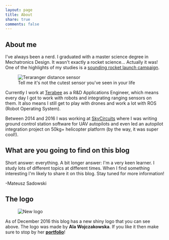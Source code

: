 ```yaml
---
layout: page
title: About
share: true
comments: false
---
```


## About me
I've always been a nerd. I graduated with a master science degree in Mechatronics Design. It wasn't exactly a rocket science... Actually it was! One of the highlights of my studies is a [sounding rocket launch campaign]({{site.url}}/Space-tehcnology-rocket-campaign/).

<figure class="center">
  <img src="{{site.url}}/images/teraranger.png" alt="Teraranger distance sensor">
  <figcaption>Tell me it's not the cutest sensor you've seen in your life</figcaption>
</figure>

Currently I work at [Terabee](http://www.terabee.com) as a R&D Applications Engineer, which means every day I got to work with robots and integrating ranging sensors on them. It also means I still get to play with drones and work a lot with ROS (Robot Operating System).

Between 2014 and 2016 I was working at [SkyCircuits](http://www.skycircuits.com) where I was writing ground control station software for UAV autopilots and even led an autopilot integration project on 50kg+ helicopter platform (by the way, it was super cool!).

## What are you going to find on this blog
Short answer: everything.
A bit longer answer: I'm a very keen learner. I study lots of different topics at different times. When I find something interesting I'm likely to share it on this blog. Stay tuned for more information! 

-Mateusz Sadowski

## The logo
<figure class="half center">
  <img src="{{site.url}}/images/Mlogo.png" alt="New logo">
</figure>

As of December 2016 this blog has a new shiny logo that you can see above. The logo was made by **Ala Wojczakowska**. If you like it then make sure to stop by her **[portfolio](http://wojczakowska.pl/)**!
